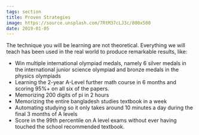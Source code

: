 ```yaml
---
tags: section
title: Proven Strategies
image: https://source.unsplash.com/7RtM37cLJ3c/800x500
date: 2019-01-05
---
```


The technique you will be learning are not theoretical. Everything we will teach has been used in the real world to produce remarkable results, like:

- Win multiple international olympiad medals, namely 6 silver medals in the international junior science olympiad and bronze medals in the physics olympiads
- Learning the 2-year A-Level further math course in 6 months and scoring 95%+ on all six of the papers.
- Memorizing 200 digits of pi in 2 hours
- Memorizing the entire bangladesh studies textbook in a week
- Automating studying so it only takes around 10 minutes a day during the final 3 months of A levels
- Score in the 99th percentile on A level exams without ever having touched the school recommended textbook.
